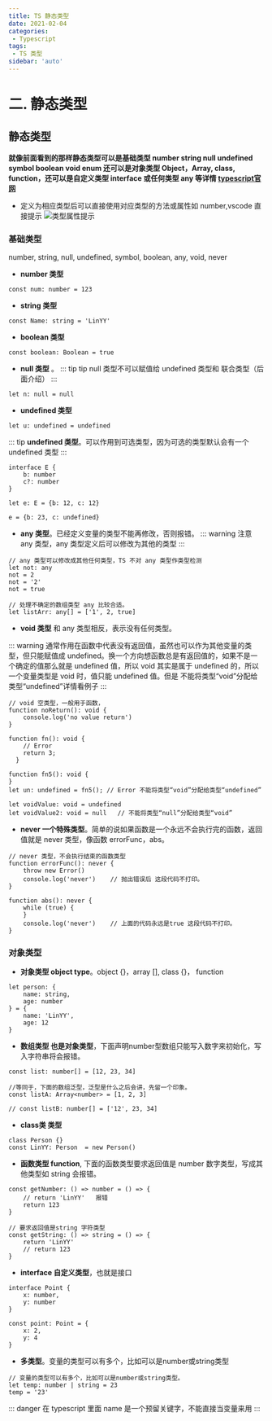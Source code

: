 ```yaml
---
title: TS 静态类型
date: 2021-02-04
categories:
 - Typescript
tags:
 - TS 类型
sidebar: 'auto'
---
```


# 二. 静态类型
## 静态类型
__就像前面看到的那样静态类型可以是基础类型 number string null undefined symbol boolean void enum 还可以是对象类型 Object，Array, class, function，还可以是自定义类型 interface 或任何类型 any 等详情 [typescript官网](https://www.typescriptlang.org/)__

* 定义为相应类型后可以直接使用对应类型的方法或属性如 number,vscode 直接提示
![类型属性提示](https://p9-juejin.byteimg.com/tos-cn-i-k3u1fbpfcp/5bbd5f71b11947e9bfe33a7f273ae9cb~tplv-k3u1fbpfcp-watermark.image)

### **基础类型**
number, string, null, undefined, symbol, boolean, any, void, never

 * **number 类型**
``` TS
const num: number = 123
```
 * **string 类型**
``` TS
const Name: string = 'LinYY'
```
* **boolean 类型**
``` TS
const boolean: Boolean = true
```
* **null 类型** 。
::: tip tip
null 类型不可以赋值给 undefined 类型和 联合类型（后面介绍）
:::
``` TS
let n: null = null
```
* **undefined 类型**
``` TS
let u: undefined = undefined
```
::: tip
 **undefined 类型**。可以作用到可选类型，因为可选的类型默认会有一个undefined 类型
:::
``` TS
interface E {
    b: number
    c?: number
}

let e: E = {b: 12, c: 12}

e = {b: 23, c: undefined}
```
 * **any 类型**。已经定义变量的类型不能再修改，否则报错。
::: warning
注意 any 类型，any 类型定义后可以修改为其他的类型
:::

``` TS
// any 类型可以修改成其他任何类型，TS 不对 any 类型作类型检测
let not: any
not = 2
not = '2'
not = true

// 处理不确定的数组类型 any 比较合适。
let listArr: any[] = ['1', 2, true]
```
* **void 类型** 和 any 类型相反，表示没有任何类型。

::: warning
通常作用在函数中代表没有返回值，虽然也可以作为其他变量的类型，但只能赋值成  undefined。换一个方向想函数总是有返回值的，如果不是一个确定的值那么就是 undefined 值，所以 void 其实是属于 undefined 的，所以一个变量类型是 void 时，值只能 undefined 值。但是 不能将类型“void”分配给类型“undefined”详情看例子
:::
``` TS
// void 空类型，一般用于函数，
function noReturn(): void {
    console.log('no value return')
}

function fn(): void {
    // Error
    return 3;
  }

function fn5(): void {
}
let un: undefined = fn5(); // Error 不能将类型“void”分配给类型“undefined”

let voidValue: void = undefined
let voidValue2: void = null   // 不能将类型“null”分配给类型“void”

```
* **never 一个特殊类型**。简单的说如果函数是一个永远不会执行完的函数，返回值就是 never 类型，像函数 errorFunc，abs。
``` TS
// never 类型，不会执行结束的函数类型
function errorFunc(): never {
    throw new Error()
    console.log('never')    // 抛出错误后 这段代码不打印。
}

function abs(): never {
    while (true) {
    }
    console.log('never')    // 上面的代码永远是true 这段代码不打印。
}
```
### **对象类型**
* **对象类型 object type**。object {}，array [], class {}， function
``` TS
let person: {
    name: string,
    age: number
} = {
    name: 'LinYY',
    age: 12
}
```
*  **数组类型 也是对象类型**，下面声明number型数组只能写入数字来初始化，写入字符串将会报错。
``` TS
const list: number[] = [12, 23, 34]

//等同于，下面的数组泛型，泛型是什么之后会讲，先留一个印象。
const listA: Array<number> = [1, 2, 3]

// const listB: number[] = ['12', 23, 34]
```
* **class类 类型**
``` TS
class Person {}
const LinYY: Person  = new Person()
```
* **函数类型 function**, 下面的函数类型要求返回值是 number 数字类型，写成其他类型如 string 会报错。
``` TS
const getNumber: () => number = () => {
    // return 'LinYY'   报错
    return 123
}

// 要求返回值是string 字符类型
const getString: () => string = () => {
    return 'LinYY'
    // return 123
}
```
* **interface 自定义类型**，也就是接口
``` TS
interface Point {
    x: number,
    y: number
}

const point: Point = {
    x: 2,
    y: 4
}
```
* **多类型**。变量的类型可以有多个，比如可以是number或string类型 
``` TS
// 变量的类型可以有多个，比如可以是number或string类型。
let temp: number | string = 23
temp = '23'
```
::: danger
在 typescript 里面 name 是一个预留关键字，不能直接当变量来用
:::